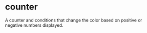 # counter
A counter and conditions that change the color based on positive or negative numbers displayed.
